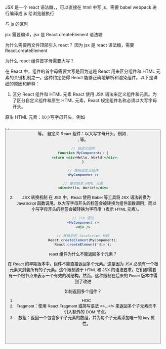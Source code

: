 JSX 是一个 react 语法糖，，可以直接在 html 中写 js，需要 babel webpack 进行编译成 js 给浏览器执行

与 js 的区别

jsx 需要编译，jsx 是 React.createElement 语法糖

为什么需要再文件顶部引入 react？
因为 jsx 是 react 语法糖，需要 React.createElement

为什么 react 组件首字母需要大写？

在 React 中，组件的首字母需要大写是因为这是 React 用来区分组件和 HTML 元素的关键机制之一。这种约定使得 React 能够正确地解析和渲染组件。以下是详细的原因和解释：

1. 区分 React 组件和 HTML 元素
   React 使用 JSX 语法来定义组件和元素。为了区分自定义组件和原生 HTML 元素，React 规定组件名称必须以大写字母开头。

原生 HTML 元素：以小写字母开头，例如 <div>, <span>, <button> 等。
自定义 React 组件：以大写字母开头，例如 <MyComponent>, <Header>, <App> 等。

```jsx
// 自定义组件
function MyComponent() {
  return <div>Hello, World!</div>;
}

// 使用自定义组件
<MyComponent />

// 使用原生 HTML 元素
<div>Hello, World!</div>
```

2. JSX 转换机制
   在 JSX 中，React 使用 Babel 等工具将 JSX 语法转换为 JavaScript 函数调用。以大写字母开头的标签会被转换为组件函数调用，而以小写字母开头的标签会被转换为字符串（表示 HTML 元素）。

```jsx
// JSX 语法
<MyComponent />
<div />

// 转换后的 JavaScript 代码
React.createElement(MyComponent);
React.createElement('div');

```

react 组件为什么不能返回多个元素？

在 React 的早期版本中，组件不能直接返回多个元素。这是因为 JSX 必须有一个根元素来封装所有的子元素。这个限制源于 HTML 和 JSX 的语法要求，它们都需要有一个根节点来表示一个有效的树结构。然而，这种限制在后来的 React 版本中得到了改进

如何返回多个组件？

1. HOC
2. Fragment：使用 React.Fragment 或简写语法 <>...</> 来返回多个子元素而不引入额外的 DOM 节点。
3. 数组：返回一个包含多个子元素的数组，并为每个子元素添加唯一的 key 属性。
